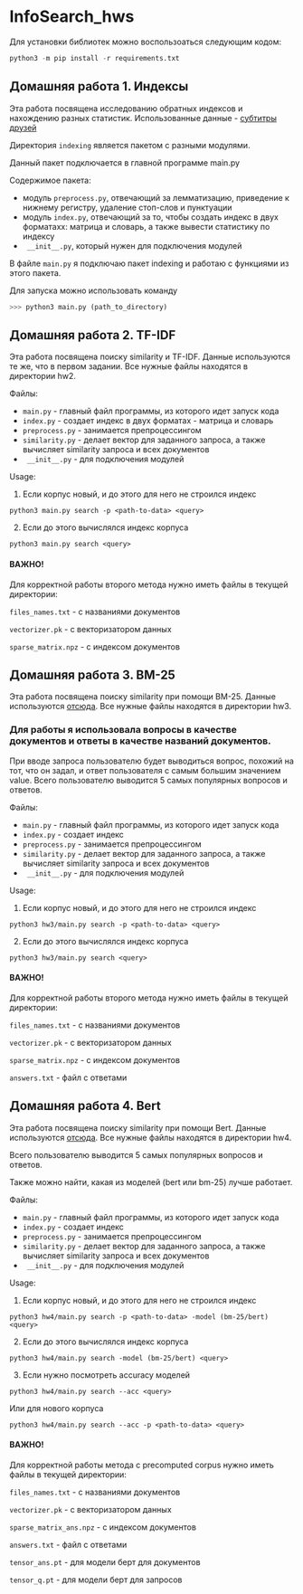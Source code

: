 # InfoSearch_hws

Для уcтановки библиотек можно воспользоаться следующим кодом:
```python
python3 -m pip install -r requirements.txt
```

## Домашняя работа 1. Индексы

Эта работа посвящена исследованию обратных индексов и нахождению разных статистик. 
Использованные данные - [субтитры друзей](https://disk.yandex.ru/d/4wmU7R8JL-k_RA?w=1)

Директория ```indexing``` является пакетом с разными модулями.

Данный пакет подключается в главной программе main.py

Содержимое пакета: 
- модуль ```preprocess.py```, отвечающий за лемматизацию, приведение к нижнему регистру, удаление стоп-слов и пунктуации
- модуль ```index.py```, отвечающий за то, чтобы создать индекс в двух форматахх: матрица и словарь, а также вывести статистику по индексу
- ``` __init__.py```, который нужен для подключения модулей

В файле ```main.py``` я подключаю пакет indexing и работаю с функциями из этого пакета.

Для запуска можно использовать команду 
```python
>>> python3 main.py (path_to_directory)
```

## Домашняя работа 2. TF-IDF

Эта работа посвящена поиску similarity и TF-IDF. Данные используются те же, что в первом задании.
Все нужные файлы находятся в директории hw2.

Файлы: 
- ```main.py``` - главный файл программы, из которого идет запуск кода
- ```index.py``` - создает индекс в двух форматах - матрица и словарь
- ```preprocess.py``` - занимается препроцессингом
- ```similarity.py``` - делает вектор для заданного запроса, а также вычисляет similarity запроса и всех документов
- ``` __init__.py``` - для подключения модулей

 Usage:
1) Если корпус новый, и до этого для него не строился индекс
 ```
 python3 main.py search -p <path-to-data> <query>
```
2) Если до этого вычислялся индекс корпуса
 ```
 python3 main.py search <query> 
  ```
#### ВАЖНО! 
Для корректной работы второго метода нужно иметь файлы в текущей директории:

```files_names.txt``` - с названиями документов

```vectorizer.pk``` - с векторизатором данных

```sparse_matrix.npz``` - с индексом документов


## Домашняя работа 3. BM-25

Эта работа посвящена поиску similarity при помощи BM-25. Данные используются [отсюда](https://www.kaggle.com/datasets/bobazooba/thousands-of-questions-about-love?resource=download).
Все нужные файлы находятся в директории hw3.

### Для работы я использовала вопросы в качестве документов и ответы в качестве названий документов.
При вводе запроса пользователю будет выводиться вопрос, похожий на тот, что он задал, и ответ пользователя с самым большим значением value.
Всего пользователю выводится 5 самых популярных вопросов и ответов.

Файлы: 
- ```main.py``` - главный файл программы, из которого идет запуск кода
- ```index.py``` - создает индекс 
- ```preprocess.py``` - занимается препроцессингом
- ```similarity.py``` - делает вектор для заданного запроса, а также вычисляет similarity запроса и всех документов
- ``` __init__.py``` - для подключения модулей

 Usage:
1) Если корпус новый, и до этого для него не строился индекс
 ```
 python3 hw3/main.py search -p <path-to-data> <query>
```
2) Если до этого вычислялся индекс корпуса
 ```
 python3 hw3/main.py search <query> 
  ```
#### ВАЖНО! 
Для корректной работы второго метода нужно иметь файлы в текущей директории:

```files_names.txt``` - с названиями документов

```vectorizer.pk``` - с векторизатором данных

```sparse_matrix.npz``` - с индексом документов

```answers.txt``` - файл с ответами


## Домашняя работа 4. Bert

Эта работа посвящена поиску similarity при помощи Bert. Данные используются [отсюда](https://www.kaggle.com/datasets/bobazooba/thousands-of-questions-about-love?resource=download).
Все нужные файлы находятся в директории hw4.

Всего пользователю выводится 5 самых популярных вопросов и ответов.

Также можно найти, какая из моделей (bert или bm-25) лучше работает.

Файлы: 
- ```main.py``` - главный файл программы, из которого идет запуск кода
- ```index.py``` - создает индекс 
- ```preprocess.py``` - занимается препроцессингом
- ```similarity.py``` - делает вектор для заданного запроса, а также вычисляет similarity запроса и всех документов
- ``` __init__.py``` - для подключения модулей

 Usage:
1) Если корпус новый, и до этого для него не строился индекс
 ```
 python3 hw4/main.py search -p <path-to-data> -model (bm-25/bert) <query>
```
2) Если до этого вычислялся индекс корпуса
 ```
 python3 hw4/main.py search -model (bm-25/bert) <query> 
  ```
3) Если нужно посмотреть accuracy моделей
 ```
 python3 hw4/main.py search --acc <query>
  ```
  Или для нового корпуса
   ```
 python3 hw4/main.py search --acc -p <path-to-data> <query>
  ```
  
#### ВАЖНО! 
Для корректной работы метода c precomputed corpus нужно иметь файлы в текущей директории:

```files_names.txt``` - с названиями документов

```vectorizer.pk``` - с векторизатором данных

```sparse_matrix_ans.npz``` - с индексом документов

```answers.txt``` - файл с ответами

```tensor_ans.pt``` - для модели берт для документов

```tensor_q.pt``` - для модели берт для запросов

